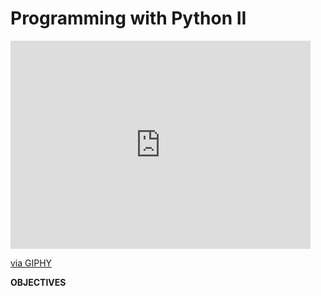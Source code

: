# Programming with Python II

<iframe src="https://giphy.com/embed/EPcvhM28ER9XW" width="480" height="333" frameBorder="0" class="giphy-embed" allowFullScreen></iframe><p><a href="https://giphy.com/gifs/panda-angry-breaking-EPcvhM28ER9XW">via GIPHY</a></p>

**OBJECTIVES**